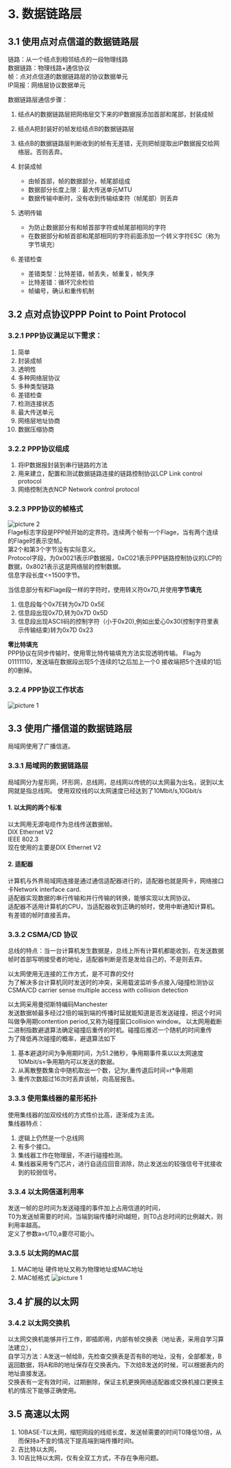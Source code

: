 # 3. 数据链路层
## 3.1 使用点对点信道的数据链路层
链路：从一个结点到相邻结点的一段物理线路  
数据链路：物理线路+通信协议  
帧：点对点信道的数据链路层的协议数据单元  
IP简报：网络层协议数据单元

数据链路层通信步骤：
1. 结点A的数据链路层把网络层交下来的IP数据报添加首部和尾部，封装成帧
2. 结点A把封装好的帧发给结点B的数据链路层
3. 结点B的数据链路层判断收到的帧有无差错，无则把帧提取出IP数据报交给网络层。否则丢弃。

1. 封装成帧  
    - 由帧首部，帧的数据部分，帧尾部组成
    - 数据部分长度上限：最大传送单元MTU
    - 数据传输中断时，没有收到传输结束符（帧尾部）则丢弃
2. 透明传输  
    - 为防止数据部分有和帧首部字符或帧尾部相同的字符
    - 在数据部分和帧首部和尾部相同的字符前面添加一个转义字符ESC（称为字节填充）
3. 差错检查  
    - 差错类型：比特差错，帧丢失，帧重复，帧失序
    - 比特差错：循环冗余检验
    - 帧编号，确认和重传机制


## 3.2 点对点协议PPP Point to Point Protocol
### 3.2.1 PPP协议满足以下需求：
1. 简单
2. 封装成帧
3. 透明性
4. 多种网络层协议
5. 多种类型链路
6. 差错检查
7. 检测连接状态
8. 最大传送单元
9. 网络层地址协商
10. 数据压缩协商


### 3.2.2 PPP协议组成
1. 将IP数据报封装到串行链路的方法
2. 用来建立，配置和测试数据链路连接的链路控制协议LCP Link control protocol
3. 网络控制洗衣NCP Network control protocol

### 3.2.3 PPP协议的帧格式  
![picture 2](img/1602502068287.png)  
Flage标志字段是PPP帧开始的定界符。连续两个帧有一个Flage，当有两个连续的Flage时表示空帧。  
第2个和第3个字节没有实际意义。  
Protocol字段，为0x0021表示IP数据报，0xC021表示PPP链路控制协议的LCP的数据，0x8021表示这是网络层的控制数据。  
信息字段长度<=1500字节。

当信息部分有和Flage段一样的字符时，使用转义符0x7D,并使用**字节填充**
1. 信息段每个0x7E转为0x7D 0x5E
2. 信息段出现0x7D,转为0x7D 0x5D
3. 信息段出现ASCII码的控制字符（小于0x20),例如出爱心0x30(控制字符里表示传输结束)转为0x7D 0x23

**零比特填充**  
PPP协议在同步传输时，使用零比特传输填充方法实现透明传输。
Flag为01111110，发送端在数据段出现5个连续的1之后加上一个0
接收端把5个连续的1后的0删掉。

### 3.2.4 PPP协议工作状态
![picture 1](img/1602501921841.png)  


## 3.3 使用广播信道的数据链路层
局域网使用了广播信道。  

### 3.3.1 局域网的数据链路层
局域网分为星形网，环形网，总线网，总线网以传统的以太网最为出名，说到以太网就是指总线网。
使用双绞线的以太网速度已经达到了10Mbit/s,10Gbit/s 

#### 1. 以太网的两个标准
以太网用无源电缆作为总线传送数据帧。  
DIX Ethernet V2  
IEEE 802.3  
现在使用的主要是DIX Ethernet V2

#### 2. 适配器
计算机与外界局域网连接是通过通信适配器进行的，适配器也就是网卡，网络接口卡Network interface card.  
适配器实现数据的串行传输和并行传输的转换，能够实现以太网协议。  
适配器不适用计算机的CPU，当适配器收到正确的帧时，使用中断通知计算机。  
有差错的帧时直接丢弃。

### 3.3.2 CSMA/CD 协议
总线的特点：当一台计算机发生数据是，总线上所有计算机都能收到，在发送数据帧时首部写明接受者的地址，适配器判断是否是发给自己的，不是则丢弃。

以太网使用无连接的工作方式，是不可靠的交付  
为了解决多台计算机同时发送时的冲突，采用载波监听多点接入/碰撞检测协议CSMA/CD carrier sense multiple access with collision detection  

以太网采用曼彻斯特编码Manchester  
发送数据帧最多经过2倍的端到端的传播时延就能知道是否发送碰撞，把这个时间叫做争用期contention period,又称为碰撞窗口collision window。
以太网用截断二进制指数避退算法确定碰撞后重传的时机。碰撞后推迟一个随机的时间重传  
为了降低再次碰撞的概率，避退算法如下
1. 基本避退时间为争用期时间，为51.2微秒，争用期事件乘以以太网速度10Mbit/s=争用期内可以发送的数据。
2. 从离散整数集合中随机取出一个数，记为r,重传退后时间=r*争用期
3. 重传次数超过16次时丢弃该帧，向高层报告。

### 3.3.3 使用集线器的星形拓扑
使用集线器的加双绞线的方式性价比高，逐渐成为主流。  
集线器特点：
1. 逻辑上仍然是一个总线网
2. 有多个接口。
3. 集线器工作在物理层，不进行碰撞检测。
4. 集线器采用专门芯片，进行自适应回音消除，防止发送出的较强信号干扰接收到的较弱信号。

### 3.3.4 以太网信道利用率
发送一帧的总时间为发送碰撞的事件加上占用信道的时间，  
T0为发送帧需要的时间，当端到端传播时间t越短，则T0占总时间的比例越大，则利用率越高。  
定义了参数a=t/T0,a要尽可能小。

### 3.3.5 以太网的MAC层
1. MAC地址
硬件地址又称为物理地址或MAC地址
2. MAC帧格式
![picture 1](img/1602676917909.png)  

## 3.4 扩展的以太网
### 3.4.2 以太网交换机
以太网交换机能够并行工作，即插即用，内部有帧交换表（地址表，采用自学习算法建立），  
自学习方法：A发送一帧给B，先检查交换表是否有B的地址，没有，全部都发，B返回数据，将A和B的地址保存在交换表内。下次给B发送的时候，可以根据表内的地址直接发送。  
交换表有一定有效时间，过期删除，保证主机更换网络适配器或交换机接口更换主机的情况下能够正确使用。

## 3.5 高速以太网
1. 10BASE-T以太网，缩短网段的线缆长度，发送帧需要的时间T0降低10倍，从而保持a不变的情况下提高端到端传播时间t。
2. 吉比特以太网，
3. 10吉比特以太网，仅有全双工方式，不存在争用问题。